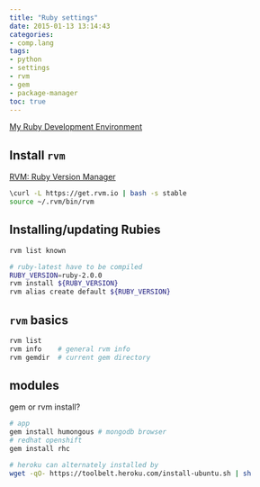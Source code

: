 ```yaml
---
title: "Ruby settings"
date: 2015-01-13 13:14:43
categories:
- comp.lang
tags:
- python
- settings
- rvm
- gem
- package-manager
toc: true
---
```


[My Ruby Development Environment](http://jimeh.me/blog/2011/11/01/my-ruby-development-environment/)

## Install `rvm`

[RVM: Ruby Version Manager](https://rvm.io/)

```sh
\curl -L https://get.rvm.io | bash -s stable
source ~/.rvm/bin/rvm
```

## Installing/updating Rubies

```sh
rvm list known

# ruby-latest have to be compiled
RUBY_VERSION=ruby-2.0.0
rvm install ${RUBY_VERSION}
rvm alias create default ${RUBY_VERSION}
```

## `rvm` basics

```sh
rvm list 
rvm info    # general rvm info
rvm gemdir  # current gem directory 
```

## modules

gem or rvm install?

```sh
# app
gem install humongous # mongodb browser
# redhat openshift
gem install rhc
```

```sh
# heroku can alternately installed by
wget -qO- https://toolbelt.heroku.com/install-ubuntu.sh | sh
```

